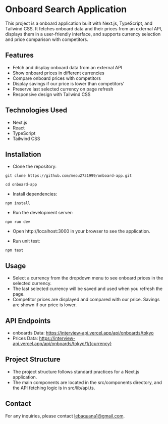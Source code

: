 # Onboard Search Application

This project is a onboard application built with Next.js, TypeScript, and Tailwind CSS. It fetches onboard data and their prices from an external API, displays them in a user-friendly interface, and supports currency selection and price comparison with competitors.

## Features

- Fetch and display onboard data from an external API
- Show onboard prices in different currencies
- Compare onboard prices with competitors
- Display savings if our price is lower than competitors'
- Preserve last selected currency on page refresh
- Responsive design with Tailwind CSS

## Technologies Used

- Next.js
- React
- TypeScript
- Tailwind CSS

## Installation

- Clone the repository:

```
git clone https://github.com/meou2731999/onboard-app.git
```

```
cd onboard-app
```

- Install dependencies:

```
npm install
```

- Run the development server:

```
npm run dev
```

- Open http://localhost:3000 in your browser to see the application.

- Run unit test:

```
npm test
```

## Usage

- Select a currency from the dropdown menu to see onboard prices in the selected currency.
- The last selected currency will be saved and used when you refresh the page.
- Competitor prices are displayed and compared with our price. Savings are shown if our price is lower.

## API Endpoints

- onboards Data: https://interview-api.vercel.app/api/onboards/tokyo
- Prices Data: https://interview-api.vercel.app/api/onboards/tokyo/1/{currency}

## Project Structure

- The project structure follows standard practices for a Next.js application.
- The main components are located in the src/components directory, and the API fetching logic is in src/lib/api.ts.

## Contact

For any inquiries, please contact lebaquana1@gmail.com.
